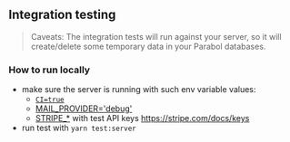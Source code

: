 ## Integration testing

> Caveats: The integration tests will run against your server, so it will create/delete some temporary data in your Parabol databases.

### How to run locally

- make sure the server is running with such env variable values:
  - [`CI=true`](https://github.com/ParabolInc/parabol/blob/master/.env.example#L13)
  - [MAIL_PROVIDER='debug'](https://github.com/ParabolInc/parabol/blob/master/.env.example#L33)
  - [STRIPE\_\*](https://github.com/ParabolInc/parabol/blob/master/.env.example#L69) with test API keys https://stripe.com/docs/keys
- run test with `yarn test:server`
